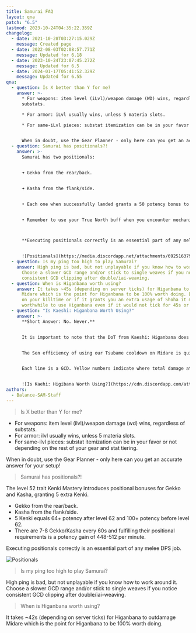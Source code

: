 ```yaml
---
title: Samurai FAQ
layout: qna
patch: "6.5"
lastmod: 2023-10-24T04:35:22.359Z
changelog:
  - date: 2021-10-28T03:27:15.029Z
    message: Created page
  - date: 2022-08-03T02:08:57.771Z
    message: Updated for 6.18
  - date: 2023-10-24T23:07:45.272Z
    message: Updated for 6.5
  - date: 2024-01-17T05:41:52.329Z
    message: Updated for 6.55
qna:
  - question: Is X better than Y for me?
    answer: >-
      * For weapons: item level (iLvl)/weapon damage (WD) wins, regardless of
      substats.

      * For armor: iLvl usually wins, unless 5 materia slots.

      * For same-iLvl pieces: substat itemization can be in your favor or not depending on the rest of your gear and stat tiering.


      When in doubt, use the Gear Planner - only here can you get an accurate answer for **your** setup!
  - question: Samurai has positionals?!
    answer: >-
      Samurai has two positionals:


      ➜ Gekko from the rear/back.


      ➜ Kasha from the flank/side.


      • Each one when successfully landed grants a 50 potency bonus to the base combo potency. Given the overall usage of ~7 positionals every 60s, this equates to a 350 potency gain every minute.


      • Remember to use your True North buff when you encounter mechanics that make you unable to properly execute your positionals.



      **Executing positionals correctly is an essential part of any melee DPS job!**


      ![Positionals](https://media.discordapp.net/attachments/692516379848343654/797869644261621810/Positionals.png "SAM Positionals Graphic")
  - question: Is my ping too high to play Samurai?
    answer: High ping is bad, but not unplayable if you know how to work around it.
      Choose a slower GCD range and/or stick to single weaves if you notice
      consistent GCD clipping after double/iai-weaving.
  - question: When is Higanbana worth using?
    answer: It takes ~45s (depending on server ticks) for Higanbana to outdamage
      Midare which is the point for Higanbana to be 100% worth doing. Depending
      on your killtime or if it grants you an extra usage of Shoha it may be
      worthwhile to use Higanbana even if it would not tick for 45s or more.
  - question: "Is Kaeshi: Higanbana Worth Using?"
    answer: >-
      **Short Answer: No. Never.**


      It is important to note that the DoT from Kaeshi: Higanbana does not stack with the DoT from regular Higanbana. This makes it obvious from even a cursory glance at the tooltip that it has no use case in single-target situations. What might not be obvious though is that, in fact, Kaeshi: Higanbana has no use case in any situation - ever.


      The Sen efficiency of using our Tsubame cooldown on Midare is quite literally impossible to beat. In short, it is always better to use Tsubame on Kaeshi: Setsugekka and then apply a manual Higanbana to our second target than it is to ever use Kaeshi: Higanbana because it costs just three GCDs to do so compared to the nine to fire off another Midare. I have created a simple potency table to illustrate how this works.


      Each line is a GCD. Yellow numbers indicate where total damage at that GCD is equal between rotations. Red numbers mean that rotation is underperforming compared to the other. And green numbers mean that rotation is outperforming the other.


      ![Is Kaehi: Higibana Worth Using?](https://cdn.discordapp.com/attachments/752334526449057853/884903581537427466/unknown.png)
authors:
  - Balance-SAM-Staff
---
```

> Is X better than Y for me?

* For weapons: item level (ilvl)/weapon damage (wd) wins, regardless of substats.
* For armor: ilvl usually wins, unless 5 materia slots.
* For same-ilvl pieces: substat itemization can be in your favor or not depending on the rest of your gear and stat tiering.

When in doubt, use the Gear Planner - only here can you get an accurate answer for your setup!

> Samurai has positionals?!

The level 52 trait Kenki Mastery introduces positional bonuses for Gekko and Kasha, granting 5 extra Kenki.

* Gekko from the rear/back.
* Kasha from the flank/side.
* 5 Kenki equals 64+ potency after level 62 and 100+ potency before level 62.
* There are 7-8 Gekko/Kasha every 60s and fulfilling their positional requirements is a potency gain of 448-512 per minute.

Executing positionals correctly is an essential part of any melee DPS job.

![Positionals](https://media.discordapp.net/attachments/692516379848343654/797869644261621810/Positionals.png "SAM Positionals Graphic")

> Is my ping too high to play Samurai?

High ping is bad, but not unplayable if you know how to work around it. Choose a slower GCD range and/or stick to single weaves if you notice consistent GCD clipping after double/iai-weaving.

> When is Higanbana worth using?

It takes ~42s (depending on server ticks) for Higanbana to outdamage Midare which is the point for Higanbana to be 100% worth doing.